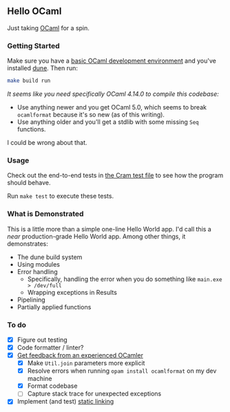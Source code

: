 ## Hello OCaml

Just taking [OCaml](https://ocaml.org/) for a spin.

### Getting Started

Make sure you have a [basic OCaml development environment](https://ocaml.org/docs/up-and-running) and you've installed
[dune](https://dune.build/). Then run:

```bash
make build run
```

_It seems like you need specifically OCaml 4.14.0 to compile this codebase:_

* Use anything newer and you get OCaml 5.0, which seems to break `ocamlformat` because it's so new (as of this writing).
* Use anything older and you'll get a stdlib with some missing `Seq` functions.

I could be wrong about that.

### Usage

Check out the end-to-end tests in [the Cram test file](test/cram.t) to see how the program should behave.

Run `make test` to execute these tests.

### What is Demonstrated

This is a little more than a simple one-line Hello World app. I'd call this a _near_ production-grade Hello World app.
Among other things, it demonstrates:

* The dune build system
* Using modules
* Error handling
    * Specifically, handling the error when you do something like `main.exe > /dev/full`
    * Wrapping exceptions in Results
* Pipelining
* Partially applied functions

### To do

* [x] Figure out testing
* [x] Code formatter / linter?
* [x] [Get feedback from an experienced OCamler](https://fosstodon.org/@pcrock/109585554601601900)
    * [x] Make `Util.join` parameters more explicit
    * [x] Resolve errors when running `opam install ocamlformat` on my dev machine
    * [x] Format codebase
    * [ ] Capture stack trace for unexpected exceptions
* [x] Implement (and test) [static linking](https://ocamlpro.com/fr/blog/2021_09_02_generating_static_and_portable_executables_with_ocaml)
